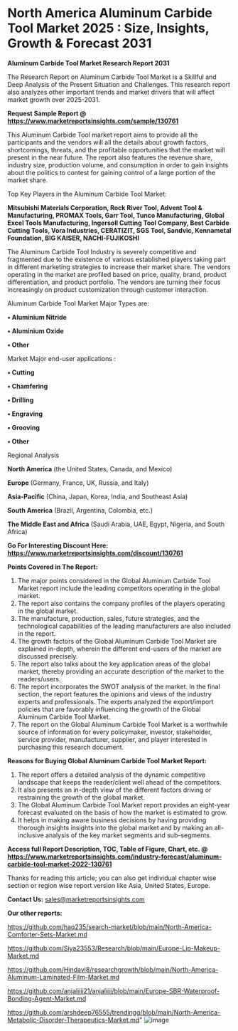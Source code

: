 # North America Aluminum Carbide Tool Market 2025 : Size, Insights, Growth & Forecast 2031

<strong>Aluminum Carbide Tool Market Research Report 2031</strong>

The Research Report on Aluminum Carbide Tool Market is a Skillful and Deep Analysis of the Present Situation and Challenges. This research report also analyzes other important trends and market drivers that will affect market growth over 2025-2031.

<strong>Request Sample Report @ <a href=https://www.marketreportsinsights.com/sample/130761>https://www.marketreportsinsights.com/sample/130761</a></strong>

This Aluminum Carbide Tool market report aims to provide all the participants and the vendors will all the details about growth factors, shortcomings, threats, and the profitable opportunities that the market will present in the near future. The report also features the revenue share, industry size, production volume, and consumption in order to gain insights about the politics to contest for gaining control of a large portion of the market share.

Top Key Players in the Aluminum Carbide Tool Market:

<strong>Mitsubishi Materials Corporation, Rock River Tool, Advent Tool & Manufacturing, PROMAX Tools, Garr Tool, Tunco Manufacturing, Global Excel Tools Manufacturing, Ingersoll Cutting Tool Company, Best Carbide Cutting Tools, Vora Industries, CERATIZIT, SGS Tool, Sandvic, Kennametal Foundation, BIG KAISER, NACHI-FUJIKOSHI</strong>

The Aluminum Carbide Tool Industry is severely competitive and fragmented due to the existence of various established players taking part in different marketing strategies to increase their market share. The vendors operating in the market are profiled based on price, quality, brand, product differentiation, and product portfolio. The vendors are turning their focus increasingly on product customization through customer interaction.

Aluminum Carbide Tool Market Major Types are:

<strong>• Aluminium Nitride

• Aluminium Oxide

• Other</strong>

Market Major end-user applications :

<strong>• Cutting

• Chamfering

• Drilling

• Engraving

• Grooving

• Other</strong>

Regional Analysis

</u><strong><b>North America</b></strong> (the United States, Canada, and Mexico)

<strong><b>Europe </b></strong>(Germany, France, UK, Russia, and Italy)

<strong><b>Asia-Pacific</b></strong> (China, Japan, Korea, India, and Southeast Asia)

<strong><b>South America</b></strong> (Brazil, Argentina, Colombia, etc.)

<strong><b>The Middle East and Africa</b></strong> (Saudi Arabia, UAE, Egypt, Nigeria, and South Africa)

<strong>Go For Interesting Discount Here: <a href=https://www.marketreportsinsights.com/discount/130761>https://www.marketreportsinsights.com/discount/130761</a></strong>

<strong>Points Covered in The Report:</strong>
<ol>
  <li>The major points considered in the Global Aluminum Carbide Tool Market report include the leading competitors operating in the global market.</li>
  <li>The report also contains the company profiles of the players operating in the global market.</li>
  <li>The manufacture, production, sales, future strategies, and the technological capabilities of the leading manufacturers are also included in the report.</li>
  <li>The growth factors of the Global Aluminum Carbide Tool Market are explained in-depth, wherein the different end-users of the market are discussed precisely.</li>
  <li>The report also talks about the key application areas of the global market, thereby providing an accurate description of the market to the readers/users.</li>
  <li>The report incorporates the SWOT analysis of the market. In the final section, the report features the opinions and views of the industry experts and professionals. The experts analyzed the export/import policies that are favorably influencing the growth of the Global Aluminum Carbide Tool Market.</li>
  <li>The report on the Global Aluminum Carbide Tool Market is a worthwhile source of information for every policymaker, investor, stakeholder, service provider, manufacturer, supplier, and player interested in purchasing this research document.</li>
</ol>
<strong>Reasons for Buying Global Aluminum Carbide Tool Market Report:</strong>

<ol>
  <li>The report offers a detailed analysis of the dynamic competitive landscape that keeps the reader/client well ahead of the competitors.</li>
  <li>It also presents an in-depth view of the different factors driving or restraining the growth of the global market.</li>
  <li>The Global Aluminum Carbide Tool Market report provides an eight-year forecast evaluated on the basis of how the market is estimated to grow.</li>
  <li>It helps in making aware business decisions by having providing thorough insights insights into the global market and by making an all-inclusive analysis of the key market segments and sub-segments.</li>
</ol>
<strong>Access full Report Description, TOC, Table of Figure, Chart, etc. @ <a href=https://www.marketreportsinsights.com/industry-forecast/aluminum-carbide-tool-market-2022-130761>https://www.marketreportsinsights.com/industry-forecast/aluminum-carbide-tool-market-2022-130761</a></strong>


Thanks for reading this article; you can also get individual chapter wise section or region wise report version like Asia, United States, Europe.

<strong>Contact Us:</strong>
sales@marketreportsinsights.com

<strong>Our other reports:</strong>

<a href=https://github.com/haq235/search-market/blob/main/North-America-Comforter-Sets-Market.md>https://github.com/haq235/search-market/blob/main/North-America-Comforter-Sets-Market.md</a>

<a href=https://github.com/Siya23553/Research/blob/main/Europe-Lip-Makeup-Market.md>https://github.com/Siya23553/Research/blob/main/Europe-Lip-Makeup-Market.md</a>

<a href=https://github.com/Hindavi8/researchgrowth/blob/main/North-America-Aluminum-Laminated-Film-Market.md>https://github.com/Hindavi8/researchgrowth/blob/main/North-America-Aluminum-Laminated-Film-Market.md</a>

<a href=https://github.com/anjaliiii21/anjaliiii/blob/main/Europe-SBR-Waterproof-Bonding-Agent-Market.md>https://github.com/anjaliiii21/anjaliiii/blob/main/Europe-SBR-Waterproof-Bonding-Agent-Market.md</a>

<a href=https://github.com/arshdeep76555/trendingg/blob/main/North-America-Metabolic-Disorder-Therapeutics-Market.md>https://github.com/arshdeep76555/trendingg/blob/main/North-America-Metabolic-Disorder-Therapeutics-Market.md</a>"
![image](https://github.com/user-attachments/assets/8b950d50-f97b-41ff-a1eb-a80ecec7d4a7)
